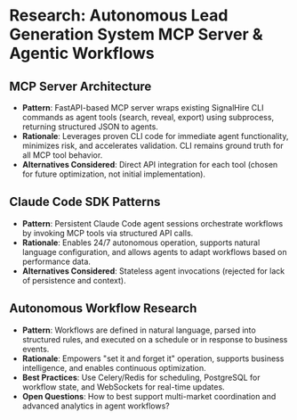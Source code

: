 # Research: Autonomous Lead Generation System MCP Server & Agentic Workflows

## MCP Server Architecture
- **Pattern**: FastAPI-based MCP server wraps existing SignalHire CLI commands as agent tools (search, reveal, export) using subprocess, returning structured JSON to agents.
- **Rationale**: Leverages proven CLI code for immediate agent functionality, minimizes risk, and accelerates validation. CLI remains ground truth for all MCP tool behavior.
- **Alternatives Considered**: Direct API integration for each tool (chosen for future optimization, not initial implementation).

## Claude Code SDK Patterns
- **Pattern**: Persistent Claude Code agent sessions orchestrate workflows by invoking MCP tools via structured API calls.
- **Rationale**: Enables 24/7 autonomous operation, supports natural language configuration, and allows agents to adapt workflows based on performance data.
- **Alternatives Considered**: Stateless agent invocations (rejected for lack of persistence and context).

## Autonomous Workflow Research
- **Pattern**: Workflows are defined in natural language, parsed into structured rules, and executed on a schedule or in response to business events.
- **Rationale**: Empowers "set it and forget it" operation, supports business intelligence, and enables continuous optimization.
- **Best Practices**: Use Celery/Redis for scheduling, PostgreSQL for workflow state, and WebSockets for real-time updates.
- **Open Questions**: How to best support multi-market coordination and advanced analytics in agent workflows?
